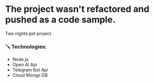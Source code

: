 # The project wasn't refactored and pushed as a code sample.

Two nights pet project.

### 🪛 Technologies:
- Node.js
- Open AI Api
- Telegram Bot Api
- Cloud Mongo DB
